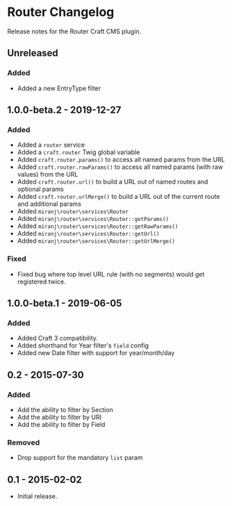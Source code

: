 # Router Changelog

Release notes for the Router Craft CMS plugin.



## Unreleased

### Added
- Added a new EntryType filter



## 1.0.0-beta.2 - 2019-12-27

### Added
- Added a `router` service
- Added a `craft.router` Twig global variable
- Added `craft.router.params()` to access all named params from the URL
- Added `craft.router.rawParams()` to access all named params (with raw values) from the URL
- Added `craft.router.url()` to build a URL out of named routes and optional params
- Added `craft.router.urlMerge()` to build a URL out of the current route and additional params
- Added `miranj\router\services\Router`
- Added `miranj\router\services\Router::getParams()`
- Added `miranj\router\services\Router::getRawParams()`
- Added `miranj\router\services\Router::getUrl()`
- Added `miranj\router\services\Router::getUrlMerge()`

### Fixed
- Fixed bug where top level URL rule (with no segments) would get registered twice.



## 1.0.0-beta.1 - 2019-06-05

### Added
- Added Craft 3 compatibility.
- Added shorthand for Year filter's `field` config
- Added new Date filter with support for year/month/day



## 0.2 - 2015-07-30

### Added
- Add the ability to filter by Section
- Add the ability to filter by URI
- Add the ability to filter by Field

### Removed
- Drop support for the mandatory `list` param



## 0.1 - 2015-02-02
- Initial release.

